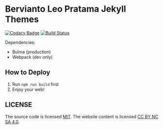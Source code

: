 # Bervianto Leo Pratama Jekyll Themes

[![Codacy Badge](https://api.codacy.com/project/badge/Grade/1b2f154b275b453b8221e40d134ce3f0)](https://app.codacy.com/app/berviantoleo/berviantoleo.github.io?utm_source=github.com&utm_medium=referral&utm_content=berviantoleo/berviantoleo.github.io&utm_campaign=Badge_Grade_Dashboard)
[![Build Status](https://travis-ci.org/berviantoleo/berviantoleo.github.io.svg?branch=master)](https://travis-ci.org/berviantoleo/berviantoleo.github.io)

Dependencies:

* Bulma (production)
* Webpack (dev only)

## How to Deploy

1. Run `npm run build` first
2. Enjoy your web!

## LICENSE

The source code is licensed [MIT](http://opensource.org/licenses/mit-license.php). The website content is licensed [CC BY NC SA 4.0](http://creativecommons.org/licenses/by-nc-sa/4.0/).
